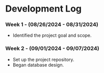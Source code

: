# Development Log

### Week 1 - (08/26/2024 - 08/31/2024)
- Identified the project goal and scope.

### Week 2 - (09/01/2024 - 09/07/2024)
- Set up the project repository.
- Began database design.